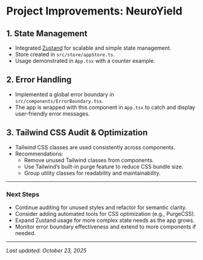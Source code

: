 # Project Improvements: NeuroYield

## 1. State Management
- Integrated [Zustand](https://zustand-demo.pmnd.rs/) for scalable and simple state management.
- Store created in `src/store/appStore.ts`.
- Usage demonstrated in `App.tsx` with a counter example.

## 2. Error Handling
- Implemented a global error boundary in `src/components/ErrorBoundary.tsx`.
- The app is wrapped with this component in `App.tsx` to catch and display user-friendly error messages.

## 3. Tailwind CSS Audit & Optimization
- Tailwind CSS classes are used consistently across components.
- Recommendations:
  - Remove unused Tailwind classes from components.
  - Use Tailwind’s built-in purge feature to reduce CSS bundle size.
  - Group utility classes for readability and maintainability.

---

### Next Steps
- Continue auditing for unused styles and refactor for semantic clarity.
- Consider adding automated tools for CSS optimization (e.g., PurgeCSS).
- Expand Zustand usage for more complex state needs as the app grows.
- Monitor error boundary effectiveness and extend to more components if needed.

---

*Last updated: October 23, 2025*
